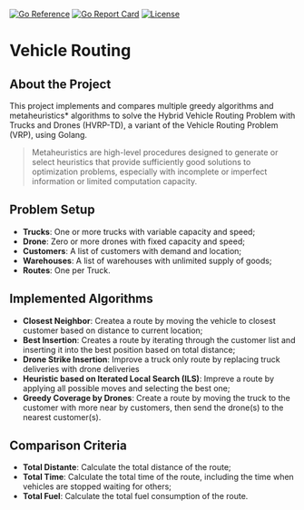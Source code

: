 [![Go Reference](https://pkg.go.dev/badge/github.com/victorguarana/vehicle-routing.svg)](https://pkg.go.dev/github.com/victorguarana/vehicle-routing)
[![Go Report Card](https://goreportcard.com/badge/victorguarana/vehicle-routing)](https://goreportcard.com/report/victorguarana/vehicle-routing)
[![License](https://img.shields.io/github/license/victorguarana/vehicle-routing)](https://github.com/victorguarana/vehicle-routing/blob/main/LICENSE)

# Vehicle Routing

## About the Project

This project implements and compares multiple greedy algorithms and metaheuristics* algorithms to solve the Hybrid Vehicle Routing Problem with Trucks and Drones (HVRP-TD), a variant of the Vehicle Routing Problem (VRP), using Golang.

> Metaheuristics are high-level procedures designed to generate or select heuristics that provide sufficiently good solutions to optimization problems, especially with incomplete or imperfect information or limited computation capacity.

## Problem Setup

- **Trucks**: One or more trucks with variable capacity and speed;
- **Drone**: Zero or more drones with fixed capacity and speed;
- **Customers**: A list of customers with demand and location;
- **Warehouses**: A list of warehouses with unlimited supply of goods;
- **Routes**: One per Truck.

## Implemented Algorithms

- **Closest Neighbor**: Createa a route by moving the vehicle to closest customer based on distance to current location;
- **Best Insertion**: Creates a route by iterating through the customer list and inserting it into the best position based on total distance;
- **Drone Strike Insertion**: Improve a truck only route by replacing truck deliveries with drone deliveries
- **Heuristic based on Iterated Local Search (ILS)**: Impreve a route by applying all possible moves and selecting the best one;
- **Greedy Coverage by Drones**: Create a route by moving the truck to the customer with more near by customers, then send the drone(s) to the nearest customer(s).

## Comparison Criteria

- **Total Distante**: Calculate the total distance of the route;
- **Total Time**: Calculate the total time of the route, including the time when vehicles are stopped waiting for others;
- **Total Fuel**: Calculate the total fuel consumption of the route.
